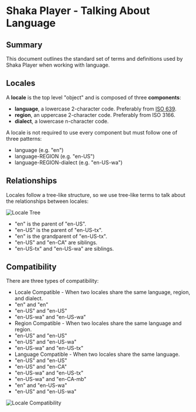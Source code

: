 # Shaka Player - Talking About Language

## Summary
This document outlines the standard set of terms and definitions used by Shaka Player when working with language.

## Locales
A __locale__ is the top level "object" and is composed of three __components__:
 - __language__, a lowercase 2-character code. Preferably from [ISO 639](http://www.loc.gov/standards/iso639-2/php/code_list.php).
 - __region__, an uppercase 2-character code. Preferably from ISO 3166.
 - __dialect__, a lowercase n-character code.

A locale is not required to use every component but must follow one of three patterns:
 - language (e.g. "en")
 - language-REGION (e.g. "en-US")
 - language-REGION-dialect (e.g. "en-US-wa")

## Relationships
Locales follow a tree-like structure, so we use tree-like terms to talk about the relationships between locales:

![Locale Tree](locale_tree.svg)

 - "en" is the parent of "en-US".
 - "en-US" is the parent of "en-US-tx".
 - "en" is the grandparent of "en-US-tx".
 - "en-US" and "en-CA" are siblings.
 - "en-US-tx" and "en-US-wa" are siblings.

## Compatibility
There are three types of compatibility:
 - Locale Compatible - When two locales share the same language, region, and dialect.
  - "en" and "en"
  - "en-US" and "en-US"
  - "en-US-wa" and "en-US-wa"
 - Region Compatible - When two locales share the same language and region.
  - "en-US" and "en-US"
  - "en-US" and "en-US-wa"
  - "en-US-wa" and "en-US-tx"
 - Language Compatible - When two locales share the same language.
  - "en-US" and "en-US"
  - "en-US" and "en-CA"
  - "en-US-wa" and "en-US-tx"
  - "en-US-wa" and "en-CA-mb"
  - "en" and "en-US-wa"
  - "en-US" and "en-US-wa"

![Locale Compatibility](locale_copmatibility.svg)

